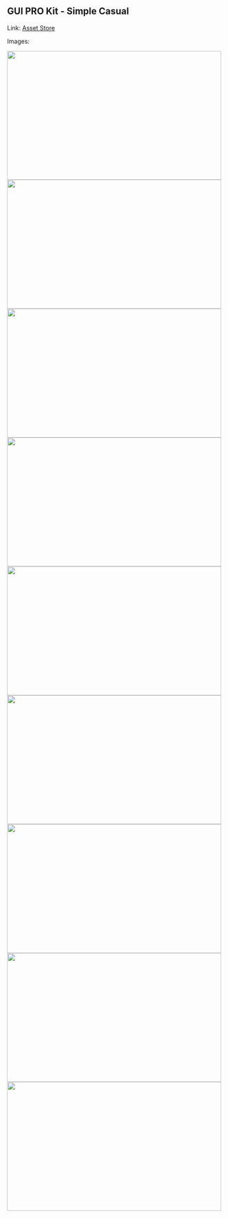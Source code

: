 ## GUI PRO Kit - Simple Casual

Link: [Asset Store](https://assetstore.unity.com/packages/2d/gui/icons/gui-pro-kit-simple-casual-203399)

Images:

<img src="https://assetstorev1-prd-cdn.unity3d.com/package-screenshot/f37111ad-ba00-4e03-91ec-ca32968f12ee.webp" width="500" height="300">
<img src="https://assetstorev1-prd-cdn.unity3d.com/package-screenshot/bb38be98-535b-4f25-8328-6a70c6c2eb08.webp" width="500" height="300">
<img src="https://assetstorev1-prd-cdn.unity3d.com/package-screenshot/fca7adc2-2924-4d38-8112-a862c4c4c1b1.webp" width="500" height="300">
<img src="https://assetstorev1-prd-cdn.unity3d.com/package-screenshot/2a5d1509-0b34-4aef-a63b-b7ff3090e6cb.webp" width="500" height="300">
<img src="https://assetstorev1-prd-cdn.unity3d.com/package-screenshot/61c91e47-3118-45ee-82aa-fab85b3feaa7.webp" width="500" height="300">
<img src="https://assetstorev1-prd-cdn.unity3d.com/package-screenshot/9311881d-7ba1-4a14-a12f-2f7ba7a326e7.webp" width="500" height="300">
<img src="https://assetstorev1-prd-cdn.unity3d.com/package-screenshot/77de128b-2a9b-4a20-b494-6e18125e2190.webp" width="500" height="300">
<img src="https://assetstorev1-prd-cdn.unity3d.com/package-screenshot/1fa72408-0afc-4c2f-a0ec-ccd661d1f534.webp" width="500" height="300">
<img src="https://assetstorev1-prd-cdn.unity3d.com/package-screenshot/21e1fa81-ba67-4d71-8a92-c30fe0411e55.webp" width="500" height="300">

